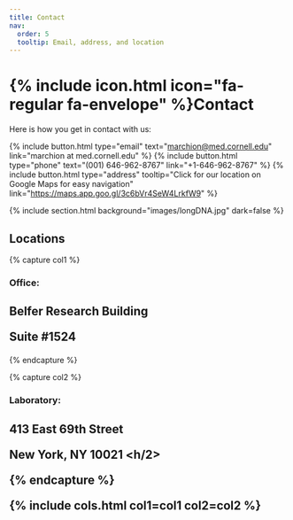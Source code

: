 ```yaml
---
title: Contact
nav:
  order: 5
  tooltip: Email, address, and location
---
```


# {% include icon.html icon="fa-regular fa-envelope" %}Contact

Here is how you get in contact with us:

{%
  include button.html
  type="email"
  text="marchion@med.cornell.edu"
  link="marchion at med.cornell.edu"
%}
{%
  include button.html
  type="phone"
  text="(001) 646-962-8767"
  link="+1-646-962-8767"
%}
{%
  include button.html
  type="address"
  tooltip="Click for our location on Google Maps for easy navigation"
  link="https://maps.app.goo.gl/3c6bVr4SeW4LrkfW9"
%}

{% include section.html background="images/longDNA.jpg" dark=false %}

## Locations

{% capture col1 %}

### Office: 

<h2>
Belfer Research Building

Suite #1524
</h2>

{% endcapture %}

{% capture col2 %}

### Laboratory:

<h2> 
413 East 69th Street

New York, NY 10021
<h/2>

{% endcapture %}

{%
  include cols.html
  col1=col1
  col2=col2
%}


